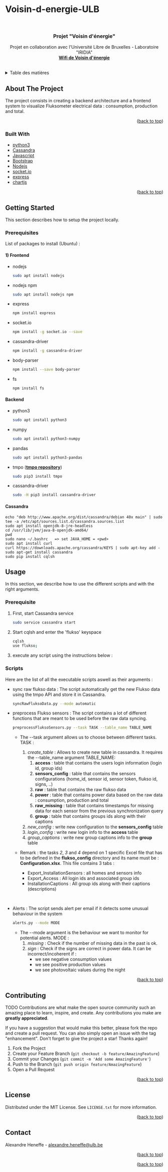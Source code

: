 # Voisin-d-energie-ULB
 

<div id="top"></div>

<!-- PROJECT LOGO -->
<br />
<div align="center">

<h3 align="center">Projet "Voisin d'énergie"</h3>

  <p align="center">
    Projet en collaboration avec l'Université Libre de Bruxelles - Laboratoire "IRIDIA"
    <br />
    <a href="https://wiki.voisinsenergie.agorakit.org/"><strong>Wifi de Voisin d'énergie</strong></a>
    <br />
    <br />
  </p>
</div>



<!-- TABLE OF CONTENTS -->
<details>
  <summary>Table des matières</summary>
  <ol>
    <li>
      <a href="#about-the-project">About the Project</a>
      <ul>
        <li><a href="#built-with">Built with</a></li>
      </ul>
    </li>
    <li>
      <a href="#getting-started">Getting Started</a>
      <ul>
        <li><a href="#prerequisites">Prerequisites</a></li>
      </ul>
    </li>
    <li><a href="#usage">Usage</a></li>
    <li><a href="#contributing">Contributing</a></li>
    <li><a href="#license">License</a></li>
    <li><a href="#contact">Contact</a></li>
  </ol>
</details>



<!-- ABOUT THE PROJECT -->
## About The Project

The project consists in creating a backend architecture and a frontend system to visualize Fluksometer electrical data : consumption, production and total. 

<p align="right">(<a href="#top">back to top</a>)</p>



### Built With

* [python3](https://www.python.org/)
* [Cassandra](https://cassandra.apache.org/_/index.html)
* [Javascript](https://javascript.info/)
* [Bootstrap](https://getbootstrap.com/)
* [Nodejs](https://nodejs.dev/)
* [socket.io](https://socket.io/fr/docs/v4/)
* [express](https://expressjs.com/fr/)
* [chartjs](https://www.chartjs.org/)

<p align="right">(<a href="#top">back to top</a>)</p>



<!-- GETTING STARTED -->
## Getting Started

This section describes how to setup the project locally.

### Prerequisites

List of packages to install (Ubuntu) :

#### 1) Frontend
* nodejs
    ```sh
    sudo apt install nodejs
    ```
* nodejs npm
    ```sh
    sudo apt install nodejs npm
    ```
* express
    ```sh
    npm install express
    ```
* socket.io
    ```sh
    npm install -g socket.io --save
    ```
* cassandra-driver
    ```sh
    npm install -g cassandra-driver
    ```
* body-parser
    ```sh
    npm install --save body-parser
    ```
* fs
    ```sh
    npm install fs
    ```

#### Backend 

* python3
    ```sh
    sudo apt install python3
    ```
* numpy
    ```sh
    sudo apt install python3-numpy
    ```
* pandas
    ```sh
    sudo apt install python3-pandas
    ```
* tmpo (<a href="https://github.com/flukso/tmpo-py"><strong>tmpo repository</strong></a>)
    ```sh
    sudo pip3 install tmpo
    ```
* cassandra-driver 
    ```sh
    sudo -H pip3 install cassandra-driver
    ```

#### Cassandra
    
    echo "deb http://www.apache.org/dist/cassandra/debian 40x main" | sudo tee -a /etc/apt/sources.list.d/cassandra.sources.list
    sudo apt install openjdk-8-jre-headless
    cd /usr/lib/jvm/java-8-openjdk-amd64/
    pwd
    sudo nano ~/.bashrc   => set JAVA_HOME = <pwd>
    sudo apt install curl
    curl https://downloads.apache.org/cassandra/KEYS | sudo apt-key add -
    sudo apt-get install cassandra
    sudo pip install cqlsh 




<!-- USAGE EXAMPLES -->
## Usage

In this section, we describe how to use the different scripts and with the right arguments.

### Prerequisite
1. First, start Cassandra service
   ```sh
   sudo service cassandra start
   ``` 
2. Start cqlsh and enter the 'flukso' keyspace
   ```sh
   cqlsh
   use flukso;
   ```
3. execute any script using the instructions below : 

### Scripts

Here are the list of all the executable scripts aswell as their arguments : 


* sync raw flukso data : The script automatically get the new Flukso data using the tmpo API and store it in Cassandra. 
  ```sh
  syncRawFluksoData.py --mode automatic
  ```

* preprocess Flukso sensors : The script contains a lot of different functions that are meant to be used before the raw data syncing. 
  
  ```sh
  preprocessFluksoSensors.py --task TASK --table_name TABLE_NAME
  ```
  * The --task argument allows us to choose between different tasks. TASK : 
  
    1. _create_table_ : Allows to create new table in cassandra. It requires the --table_name argument TABLE_NAME:
       1. **access** : table that contains the users login information (login id, group ids)
       2. **sensors_config** : table that contains the sensors configurations (home_id, sensor id, sensor token, flukso id, signs, ..) 
       3. **raw** : table that contains the raw flukso data 
       4. **power** : table that contains power data based on the raw data : consumption, production and total
       5. **raw_missing** : table that contains timestamps for missing data for each sensor from the previous synchronization query
       6. **group** : table that contains groups ids along with their captions
    2. _new_config_ : write new configuration to the **sensors_config** table 
    3. _login_config_ : write new login info to the **access** table
    4. _group_captions_ : write new group captions info to the **group** table
  
  * Remark : the tasks _2_, _3_ and _4_ depend on 1 specific Excel file that has to be defined in the **flukso_config** directory and its name must be : **Configuration.xlsx**. This file contains 3 tabs : 
    * Export_InstallationSensors : all homes and sensors info
    * Export_Access : All login ids and associated group ids
    * InstallationCaptions : All group ids along with their captions (descriptions)

<br />

* Alerts : The script sends alert per email if it detects some unusual behaviour in the system
  ```sh
  alerts.py --mode MODE
  ```
  * The --mode argument is the behaviour we want to monitor for potential alerts. MODE : 
    1. _missing_ : Check if the number of missing data in the past is ok.
    2. _sign_ : Check if the signs are correct in power data. It can be incorrect/incoherent if : 
       * we see negative consumption values
       * we see positive production values
       * we see photovoltaic values during the night


<p align="right">(<a href="#top">back to top</a>)</p>



<!-- CONTRIBUTING -->
## Contributing

TODO 
Contributions are what make the open source community such an amazing place to learn, inspire, and create. Any contributions you make are **greatly appreciated**.

If you have a suggestion that would make this better, please fork the repo and create a pull request. You can also simply open an issue with the tag "enhancement".
Don't forget to give the project a star! Thanks again!

1. Fork the Project
2. Create your Feature Branch (`git checkout -b feature/AmazingFeature`)
3. Commit your Changes (`git commit -m 'Add some AmazingFeature'`)
4. Push to the Branch (`git push origin feature/AmazingFeature`)
5. Open a Pull Request

<p align="right">(<a href="#top">back to top</a>)</p>



<!-- LICENSE -->
## License

Distributed under the MIT License. See `LICENSE.txt` for more information.

<p align="right">(<a href="#top">back to top</a>)</p>



<!-- CONTACT -->
## Contact

Alexandre Heneffe - alexandre.heneffe@ulb.be

<p align="right">(<a href="#top">back to top</a>)</p>


<p align="right">(<a href="#top">back to top</a>)</p>
